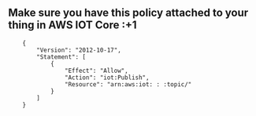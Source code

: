 ## Make sure you have this policy attached to your thing in AWS IOT Core :+1

```
    {
        "Version": "2012-10-17",
        "Statement": [
            {
                "Effect": "Allow",
                "Action": "iot:Publish",
                "Resource": "arn:aws:iot: : :topic/"
            }
        ]
    }
```
